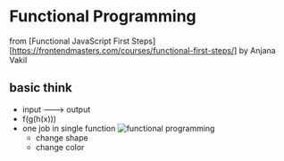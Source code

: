 # Functional Programming

from [Functional JavaScript First Steps][https://frontendmasters.com/courses/functional-first-steps/] by Anjana Vakil

## basic think
- input   --->    output
- f(g(h(x)))
- one job in single function
  ![functional programming](../assets/img/functional-programming.png)
  + change shape
  + change color

